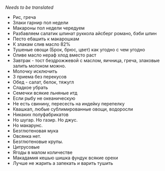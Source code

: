 *Needs to be translated*
- Рис, греча
- Злаки гарнир пол недели
- Макароны пол недели чередуем
- Разбавляем салатик шпинат руккола айсберг романо, бэби шпин
- Песто ебашить к макарошкам
- К злакам слив масло 82%
- Тушеные овощи (Брок, брюс, цвет) как угодно с чем угодно
- Оливе масло нераф хлод вместо раст
- Завтрак - тост бездрожжевой с маслом, яичница, греча, злаковые залить молоком можно.
- Молочку исключить
- 3 приема без перекусов
- Обед - салат, белок, тяжугл
- Сладкое убрать
- Семечки всякие льняные итд
- Если рыбу не океаническую
- Не есть свинину, пересесть на индейку перепелку
- Квашкап, любые сублимированные овощи, водоросли
- Никаких полуфабрикатов
- Но шугар. Но газир. Но джус.
- Но макарунс.
- Безглютеновая мука
- Овсянка нет.
- Безглютеновые крупы.
- Цитрусовые
- Ягоды в малом количестве
- Макадамия кешью шишка фундук всякие орехи
- Лучше не жарить а запекать и варить тушить